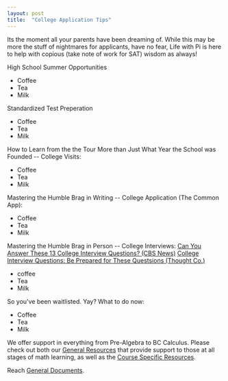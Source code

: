 ```yaml
---
layout: post
title:  "College Application Tips"
---
```

Its the moment all your parents have been dreaming of. While this may be more the stuff of nightmares for applicants, have no fear, Life with Pi is here to help with copious (take note of work for SAT) wisdom as always!

High School Summer Opportunities
  <ul>
    <li>Coffee</li>
    <li>Tea</li>
    <li>Milk</li>
  </ul>  
 
Standardized Test Preperation
  <ul>
    <li>Coffee</li>
    <li>Tea</li>
    <li>Milk</li>
  </ul>  
 
How to Learn from the the Tour More than Just What Year the School was Founded -- College Visits:
  <ul>
    <li>Coffee</li>
    <li>Tea</li>
    <li>Milk</li>
  </ul>  
 
Mastering the Humble Brag in Writing -- College Application (The Common App):
   <ul>
    <li>Coffee</li>
    <li>Tea</li>
    <li>Milk</li>
   </ul>  
 
Mastering the Humble Brag in Person -- College Interviews:
[Can You Answer These 13 College Interview Questions? (CBS News)][13Qs]
[College Interview Questions: Be Prepared for These Questsions (Thought Co.)][ThoCo]
  <ul>
    <li>coffee</li>
    <li>Tea</li>
    <li>Milk</li>
  </ul> 

So you've been waitlisted. Yay? What to do now:
  <ul>
    <li>Coffee</li>
    <li>Tea</li>
    <li>Milk</li>
  </ul> 
  
We offer support in everything from Pre-Algebra to BC Calculus. Please check out both our [General Resources][general-links] that provide support to those at all stages of math learning, as well as the [Course Specific Resources][course-specific-links].

Reach [General Documents][general-links].

[13Qs]: https://www.cbsnews.com/news/can-you-answer-these-13-college-interview-questions/
[ThoCo]: https://www.thoughtco.com/college-interview-questions-788893
[general-links]: http://lifewithpi.com
[course-specific-links]: http://lifewithpi.com
